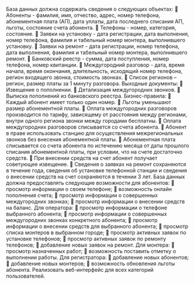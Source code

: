 База данных должна содержать сведения о следующих объектах:
 Абоненты - фамилия, имя, отчество, адрес, номер телефона, 
абонементная плата (АП), дата уплаты, дата последнего списания 
АП, льготы, состояние счета абонента.
 Телефоны - номер, категория, состояние.
 Заявки на установку - дата регистрации, дата выполнения, номер 
телефона, фамилия и табельный номер монтера, выполнившего 
установку.
 Заявки на ремонт - дата регистрации, номер телефона, дата 
выполнения, фамилия и табельный номер монтера, выполнившего 
ремонт.
 Банковский реестр - сумма, дата поступления, номер телефона, 
номер квитанции.
 Междугородний разговор - дата, время начала, время окончания, 
длительность, исходящий номер телефона, регион входящего 
звонка, стоимость звонках.
 Список регионов – регион, размер платы за 1 минуту разговора.
Выходные документы:
 Извещение о пополнении.
 Детализация междугородних звонков.
 Выписка пополнений из банковского реестра.
Бизнес-правила:
 Каждый абонент имеет только один номер.
 Льготы уменьшают размер абонементной платы.
 Оплата междугородних разговоров производится по тарифу, 
зависящему от расстояния между регионами, внутри одного 
региона звонки между городами бесплатны.
 Оплата междугородних разговоров списывается со счета 
абонента. 
 Абонент в праве использовать станцию для осуществления 
межрегиональных звонков без внесения абонементной платы. 
 Абонементная плата списывается со счета абонента по истечению 
месяца от даты прошлого списания абонементной платы, при 
условии, что на счете достаточно средств.
 При внесении средств на счет абонент получает советующее 
извещение.
 Сведения о заявках на ремонт сохраняются в течение года, 
сведения об установке телефонной станции и сведения о внесении 
средств на счет сохраняются в течении 3 лет.
База данных должна предоставлять следующие возможности для 
абонентов:
 просмотр информации о своем телефоне;
 возможность онлайн пополнения счета;
 просмотр информации о совершенных междугородних звонках;
 просмотр информации о внесении средств на баланс.
Для оператора:
 просмотр информации о телефоне выбранного абонента;
 просмотр информации о совершенных междугородних звонках 
конкретного абонента;
 просмотр информации о внесении средств для выбранного 
абонента;
 просмотр списка монтеров в выбранном городе;
 просмотр активных заявок по установке телефонов;
 просмотр активных заявок по ремонту телефонов;
 добавление новых заявок на ремонт.
Для монтера:
 просмотр назначенных работ;
 возможность поставить отметку о выполнении работы.
Для регистратора:
 добавление новых абонентов;
 добавление новых монтеров;
 возможность обновления льготы абонента.
Реализовать веб-интерфейс для всех категорий пользователей.

